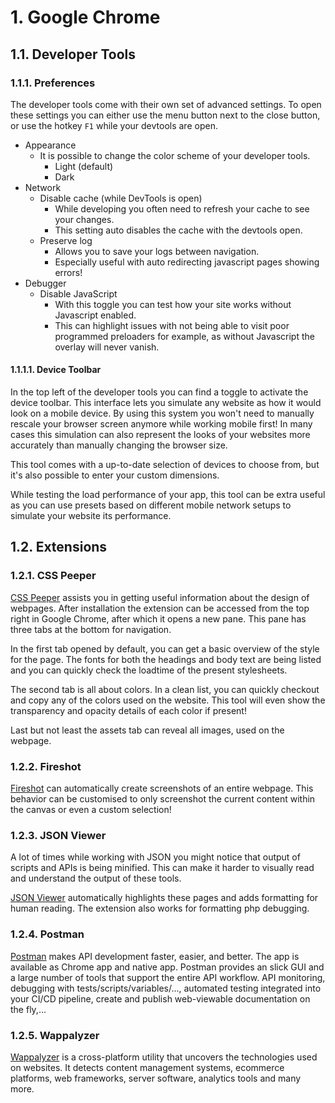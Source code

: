 # 1. Google Chrome

## 1.1. Developer Tools

### 1.1.1. Preferences

The developer tools come with their own set of advanced settings. To open these settings you can either use the menu button next to the close button, or use the hotkey `F1` while your devtools are open.

* Appearance
  * It is possible to change the color scheme of your developer tools.
    * Light \(default\)
    * Dark 
* Network
  * Disable cache \(while DevTools is open\)
    * While developing you often need to refresh your cache to see your changes.
    * This setting auto disables the cache with the devtools open.
  * Preserve log
    * Allows you to save your logs between navigation.
    * Especially useful with auto redirecting javascript pages showing errors!
* Debugger
  * Disable JavaScript
    * With this toggle you can test how your site works without Javascript enabled.
    * This can highlight issues with not being able to visit poor programmed preloaders for example, as without Javascript the overlay will never vanish.

#### 1.1.1.1. Device Toolbar

In the top left of the developer tools you can find a toggle to activate the device toolbar. This interface lets you simulate any website as how it would look on a mobile device. By using this system you won't need to manually rescale your browser screen anymore while working mobile first! In many cases this simulation can also represent the looks of your websites more accurately than manually changing the browser size.

This tool comes with a up-to-date selection of devices to choose from, but it's also possible to enter your custom dimensions.

While testing the load performance of your app, this tool can be extra useful as you can use presets based on different mobile network setups to simulate your website its performance.

## 1.2. Extensions

### 1.2.1. CSS Peeper

[CSS Peeper](https://chrome.google.com/webstore/detail/css-peeper/mbnbehikldjhnfehhnaidhjhoofhpehk) assists you in getting useful information about the design of webpages. After installation the extension can be accessed from the top right in Google Chrome, after which it opens a new pane. This pane has three tabs at the bottom for navigation.

In the first tab opened by default, you can get a basic overview of the style for the page. The fonts for both the headings and body text are being listed and you can quickly check the loadtime of the present stylesheets.

The second tab is all about colors. In a clean list, you can quickly checkout and copy any of the colors used on the website. This tool will even show the transparency and opacity details of each color if present!

Last but not least the assets tab can reveal all images, used on the webpage.

### 1.2.2. Fireshot

[Fireshot](https://chrome.google.com/webstore/detail/take-webpage-screenshots/mcbpblocgmgfnpjjppndjkmgjaogfceg) can automatically create screenshots of an entire webpage. This behavior can be customised to only screenshot the current content within the canvas or even a custom selection!

### 1.2.3. JSON Viewer

A lot of times while working with JSON you might notice that output of scripts and APIs is being minified. This can make it harder to visually read and understand the output of these tools.

[JSON Viewer](https://chrome.google.com/webstore/detail/json-viewer/gbmdgpbipfallnflgajpaliibnhdgobh?hl=nl) automatically highlights these pages and adds formatting for human reading. The extension also works for formatting php debugging.

### 1.2.4. Postman

[Postman](https://www.getpostman.com) makes API development faster, easier, and better. The app is available as Chrome app and native app. Postman provides an slick GUI and a large number of tools that support the entire API workflow. API monitoring, debugging with tests/scripts/variables/..., automated testing integrated into your CI/CD pipeline, create and publish web-viewable documentation on the fly,...

### 1.2.5. Wappalyzer

[Wappalyzer](https://www.wappalyzer.com/) is a cross-platform utility that uncovers the technologies used on websites. It detects content management systems, ecommerce platforms, web frameworks, server software, analytics tools and many more.